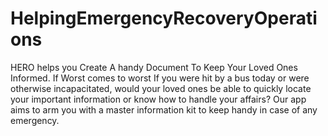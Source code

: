 # HelpingEmergencyRecoveryOperations
HERO helps you Create A handy Document To Keep Your Loved Ones Informed. If Worst comes to worst  If you were hit by a bus today or were otherwise incapacitated, would your loved ones be able to quickly locate your important information or know how to handle your affairs?  Our app aims to arm you with a master information kit to keep handy in case of any emergency.

